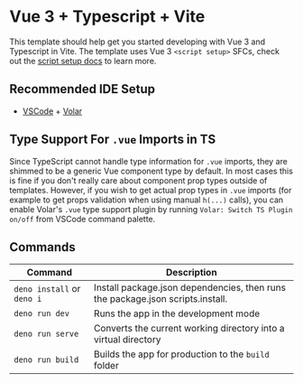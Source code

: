 # Vue 3 + Typescript + Vite

This template should help get you started developing with Vue 3 and Typescript in Vite. The template uses Vue 3 `<script setup>` SFCs, check out the [script setup docs](https://v3.vuejs.org/api/sfc-script-setup.html#sfc-script-setup) to learn more.

## Recommended IDE Setup

- [VSCode](https://code.visualstudio.com/) + [Volar](https://marketplace.visualstudio.com/items?itemName=johnsoncodehk.volar)

## Type Support For `.vue` Imports in TS

Since TypeScript cannot handle type information for `.vue` imports, they are shimmed to be a generic Vue component type by default. In most cases this is fine if you don't really care about component prop types outside of templates. However, if you wish to get actual prop types in `.vue` imports (for example to get props validation when using manual `h(...)` calls), you can enable Volar's `.vue` type support plugin by running `Volar: Switch TS Plugin on/off` from VSCode command palette.

## Commands

| Command                    | Description                                                                    |
| -------------------------- | ------------------------------------------------------------------------------ |
| `deno install` or `deno i` | Install package.json dependencies, then runs the package.json scripts.install. |
| `deno run dev`             | Runs the app in the development mode                                           |
| `deno run serve`           | Converts the current working directory into a virtual directory                |
| `deno run build`           | Builds the app for production to the `build` folder                            |
